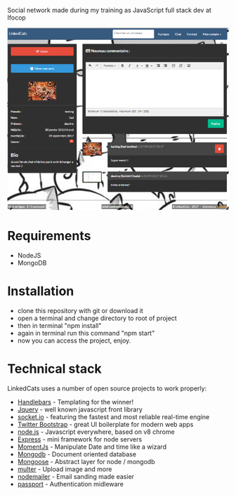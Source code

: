 
Social network made during my training as JavaScript full stack dev at Ifocop

![screenshot](https://github.com/SaydChada/social_network/blob/master/LinkedCats.png)


# Requirements

- NodeJS
- MongoDB

# Installation

- clone this repository with git or download it
- open a terminal and change directory to root of project
- then in terminal "npm install"
- again in terminal run this command "npm start"
- now you can access the project, enjoy.

# Technical stack

LinkedCats uses a number of open source projects to work properly:

* [Handlebars](http://handlebarsjs.com) - Templating for the winner!
* [Jquery](https://jquery.com) - well known javascript front library
* [socket.io](https://socket.io) - featuring the fastest and most reliable real-time engine
* [Twitter Bootstrap](http://getbootstrap.com) - great UI boilerplate for modern web apps
* [node.js](https://nodejs.org) - Javascript everywhere, based on v8 chrome
* [Express](http://expressjs.com) - mini framework for node servers
* [MomentJs](https://momentjs.com) - Manipulate Date and time like a wizard
* [Mongodb](https://www.mongodb.com) - Document oriented database
* [Mongoose](http://mongoosejs.com) - Abstract layer for node / mongodb 
* [multer](https://github.com/expressjs/multer) - Upload image and more
* [nodemailer](https://nodemailer.com) - Email sanding made easier
* [passport](http://passportjs.org/) - Authentication midleware
